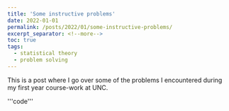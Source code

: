 ```yaml
---
title: 'Some instructive problems'
date: 2022-01-01
permalink: /posts/2022/01/some-instructive-problems/
excerpt_separator: <!--more-->
toc: true
tags:
  - statistical theory
  - problem solving
---
```


This is a post where I go over some of the problems I encountered during my first year course-work at UNC. 

'''code'''

